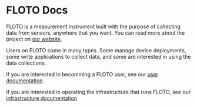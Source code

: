 # FLOTO Docs

FLOTO is a measurement instrument built with the purpose of collecting data from sensors, anywhere that you want. You can read more about the project on [our website](https://internetequity.org/floto/).

Users on FLOTO come in many types. Some manage device deployments, some write applications to collect data, and some are interested in using the data collections.

If you are interested in becomming a FLOTO user, see our [user documentation](user/README.md).

If you are interested in operating the infrastructure that runs FLOTO, see our [infrastructure documentation](infrastructure/README.md)